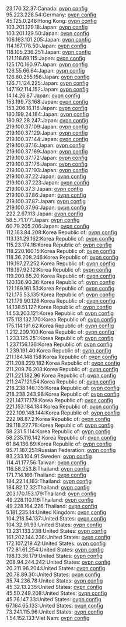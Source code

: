 23.170.32.37:Canada: [ovpn config](vpn/23_170_32_37.ovpn)  
95.223.228.54:Germany: [ovpn config](vpn/95_223_228_54.ovpn)  
45.125.0.246:Hong Kong: [ovpn config](vpn/45_125_0_246.ovpn)  
103.201.129.18:Japan: [ovpn config](vpn/103_201_129_18.ovpn)  
103.201.129.50:Japan: [ovpn config](vpn/103_201_129_50.ovpn)  
106.163.101.205:Japan: [ovpn config](vpn/106_163_101_205.ovpn)  
114.167.178.50:Japan: [ovpn config](vpn/114_167_178_50.ovpn)  
118.105.236.251:Japan: [ovpn config](vpn/118_105_236_251.ovpn)  
121.116.69.115:Japan: [ovpn config](vpn/121_116_69_115.ovpn)  
125.170.160.97:Japan: [ovpn config](vpn/125_170_160_97.ovpn)  
126.55.66.64:Japan: [ovpn config](vpn/126_55_66_64.ovpn)  
126.60.255.156:Japan: [ovpn config](vpn/126_60_255_156.ovpn)  
126.71.124.225:Japan: [ovpn config](vpn/126_71_124_225.ovpn)  
147.192.114.152:Japan: [ovpn config](vpn/147_192_114_152.ovpn)  
14.14.26.87:Japan: [ovpn config](vpn/14_14_26_87.ovpn)  
153.199.73.168:Japan: [ovpn config](vpn/153_199_73_168.ovpn)  
153.206.16.116:Japan: [ovpn config](vpn/153_206_16_116.ovpn)  
180.199.24.184:Japan: [ovpn config](vpn/180_199_24_184.ovpn)  
180.92.28.247:Japan: [ovpn config](vpn/180_92_28_247.ovpn)  
219.100.37.109:Japan: [ovpn config](vpn/219_100_37_109.ovpn)  
219.100.37.129:Japan: [ovpn config](vpn/219_100_37_129.ovpn)  
219.100.37.144:Japan: [ovpn config](vpn/219_100_37_144.ovpn)  
219.100.37.16:Japan: [ovpn config](vpn/219_100_37_16.ovpn)  
219.100.37.169:Japan: [ovpn config](vpn/219_100_37_169.ovpn)  
219.100.37.172:Japan: [ovpn config](vpn/219_100_37_172.ovpn)  
219.100.37.176:Japan: [ovpn config](vpn/219_100_37_176.ovpn)  
219.100.37.193:Japan: [ovpn config](vpn/219_100_37_193.ovpn)  
219.100.37.22:Japan: [ovpn config](vpn/219_100_37_22.ovpn)  
219.100.37.223:Japan: [ovpn config](vpn/219_100_37_223.ovpn)  
219.100.37.3:Japan: [ovpn config](vpn/219_100_37_3.ovpn)  
219.100.37.86:Japan: [ovpn config](vpn/219_100_37_86.ovpn)  
219.100.37.87:Japan: [ovpn config](vpn/219_100_37_87.ovpn)  
219.100.37.96:Japan: [ovpn config](vpn/219_100_37_96.ovpn)  
222.2.67.113:Japan: [ovpn config](vpn/222_2_67_113.ovpn)  
58.5.71.177:Japan: [ovpn config](vpn/58_5_71_177.ovpn)  
60.79.205.206:Japan: [ovpn config](vpn/60_79_205_206.ovpn)  
112.163.84.208:Korea Republic of: [ovpn config](vpn/112_163_84_208.ovpn)  
113.131.29.162:Korea Republic of: [ovpn config](vpn/113_131_29_162.ovpn)  
115.23.174.18:Korea Republic of: [ovpn config](vpn/115_23_174_18.ovpn)  
118.220.160.15:Korea Republic of: [ovpn config](vpn/118_220_160_15.ovpn)  
118.36.208.246:Korea Republic of: [ovpn config](vpn/118_36_208_246.ovpn)  
119.197.27.252:Korea Republic of: [ovpn config](vpn/119_197_27_252.ovpn)  
119.197.92.12:Korea Republic of: [ovpn config](vpn/119_197_92_12.ovpn)  
119.200.85.20:Korea Republic of: [ovpn config](vpn/119_200_85_20.ovpn)  
120.136.90.36:Korea Republic of: [ovpn config](vpn/120_136_90_36.ovpn)  
121.169.161.53:Korea Republic of: [ovpn config](vpn/121_169_161_53.ovpn)  
121.175.53.135:Korea Republic of: [ovpn config](vpn/121_175_53_135.ovpn)  
121.179.90.126:Korea Republic of: [ovpn config](vpn/121_179_90_126.ovpn)  
14.138.51.127:Korea Republic of: [ovpn config](vpn/14_138_51_127.ovpn)  
14.53.203.121:Korea Republic of: [ovpn config](vpn/14_53_203_121.ovpn)  
175.113.132.170:Korea Republic of: [ovpn config](vpn/175_113_132_170.ovpn)  
175.114.191.62:Korea Republic of: [ovpn config](vpn/175_114_191_62.ovpn)  
1.212.209.100:Korea Republic of: [ovpn config](vpn/1_212_209_100.ovpn)  
1.233.125.251:Korea Republic of: [ovpn config](vpn/1_233_125_251.ovpn)  
1.237.156.136:Korea Republic of: [ovpn config](vpn/1_237_156_136.ovpn)  
1.239.191.40:Korea Republic of: [ovpn config](vpn/1_239_191_40.ovpn)  
211.184.148.158:Korea Republic of: [ovpn config](vpn/211_184_148_158.ovpn)  
211.208.229.182:Korea Republic of: [ovpn config](vpn/211_208_229_182.ovpn)  
211.209.76.208:Korea Republic of: [ovpn config](vpn/211_209_76_208.ovpn)  
211.221.182.96:Korea Republic of: [ovpn config](vpn/211_221_182_96.ovpn)  
211.247.121.54:Korea Republic of: [ovpn config](vpn/211_247_121_54.ovpn)  
218.238.146.135:Korea Republic of: [ovpn config](vpn/218_238_146_135.ovpn)  
218.238.243.98:Korea Republic of: [ovpn config](vpn/218_238_243_98.ovpn)  
221.147.17.178:Korea Republic of: [ovpn config](vpn/221_147_17_178.ovpn)  
221.153.184.184:Korea Republic of: [ovpn config](vpn/221_153_184_184.ovpn)  
222.109.148.144:Korea Republic of: [ovpn config](vpn/222_109_148_144.ovpn)  
222.98.87.2:Korea Republic of: [ovpn config](vpn/222_98_87_2.ovpn)  
39.118.227.78:Korea Republic of: [ovpn config](vpn/39_118_227_78.ovpn)  
58.231.5.114:Korea Republic of: [ovpn config](vpn/58_231_5_114.ovpn)  
58.235.116.142:Korea Republic of: [ovpn config](vpn/58_235_116_142.ovpn)  
61.84.136.89:Korea Republic of: [ovpn config](vpn/61_84_136_89.ovpn)  
95.71.187.251:Russian Federation: [ovpn config](vpn/95_71_187_251.ovpn)  
83.233.104.91:Sweden: [ovpn config](vpn/83_233_104_91.ovpn)  
114.41.177.56:Taiwan: [ovpn config](vpn/114_41_177_56.ovpn)  
116.58.253.8:Thailand: [ovpn config](vpn/116_58_253_8.ovpn)  
171.7.14.166:Thailand: [ovpn config](vpn/171_7_14_166.ovpn)  
184.22.14.183:Thailand: [ovpn config](vpn/184_22_14_183.ovpn)  
184.82.12.32:Thailand: [ovpn config](vpn/184_82_12_32.ovpn)  
203.170.153.179:Thailand: [ovpn config](vpn/203_170_153_179.ovpn)  
49.228.110.116:Thailand: [ovpn config](vpn/49_228_110_116.ovpn)  
49.228.164.226:Thailand: [ovpn config](vpn/49_228_164_226.ovpn)  
5.181.235.14:United Kingdom: [ovpn config](vpn/5_181_235_14.ovpn)  
104.218.54.137:United States: [ovpn config](vpn/104_218_54_137.ovpn)  
104.32.91.93:United States: [ovpn config](vpn/104_32_91_93.ovpn)  
13.231.133.238:United States: [ovpn config](vpn/13_231_133_238.ovpn)  
161.202.144.236:United States: [ovpn config](vpn/161_202_144_236.ovpn)  
172.107.219.42:United States: [ovpn config](vpn/172_107_219_42.ovpn)  
172.81.61.254:United States: [ovpn config](vpn/172_81_61_254.ovpn)  
198.13.36.179:United States: [ovpn config](vpn/198_13_36_179.ovpn)  
208.94.244.242:United States: [ovpn config](vpn/208_94_244_242.ovpn)  
20.211.96.204:United States: [ovpn config](vpn/20_211_96_204.ovpn)  
20.78.89.30:United States: [ovpn config](vpn/20_78_89_30.ovpn)  
35.74.236.78:United States: [ovpn config](vpn/35_74_236_78.ovpn)  
45.32.13.235:United States: [ovpn config](vpn/45_32_13_235.ovpn)  
45.50.249.208:United States: [ovpn config](vpn/45_50_249_208.ovpn)  
45.76.147.33:United States: [ovpn config](vpn/45_76_147_33.ovpn)  
67.164.65.133:United States: [ovpn config](vpn/67_164_65_133.ovpn)  
73.241.115.96:United States: [ovpn config](vpn/73_241_115_96.ovpn)  
1.54.152.133:Viet Nam: [ovpn config](vpn/1_54_152_133.ovpn)  
